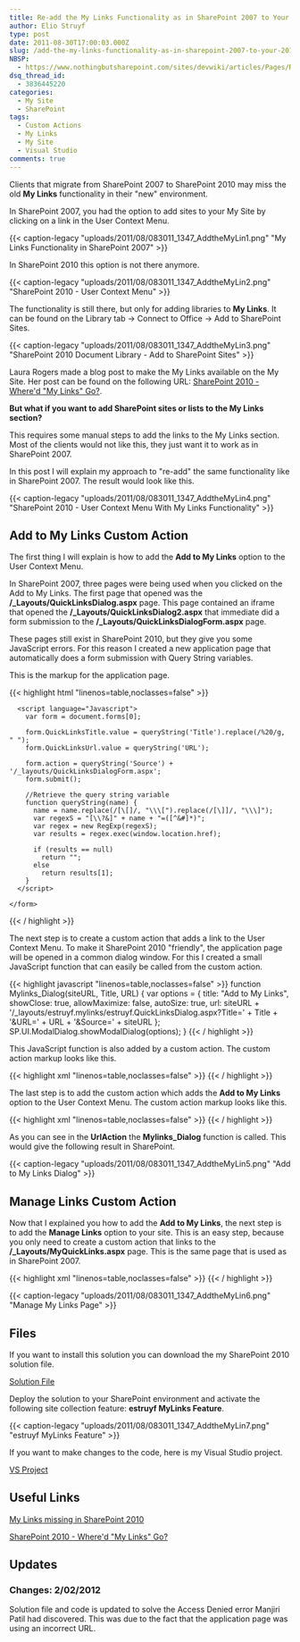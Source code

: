 ```yaml
---
title: Re-add the My Links Functionality as in SharePoint 2007 to Your 2010 Site
author: Elio Struyf
type: post
date: 2011-08-30T17:00:03.000Z
slug: /add-the-my-links-functionality-as-in-sharepoint-2007-to-your-2010-site/
NBSP:
  - https://www.nothingbutsharepoint.com/sites/devwiki/articles/Pages/Re-add-the-My-Links-Functionality-as-in-SharePoint-2007-to-Your-2010-Site.aspx
dsq_thread_id:
  - 3836445220
categories:
  - My Site
  - SharePoint
tags:
  - Custom Actions
  - My Links
  - My Site
  - Visual Studio
comments: true
---
```


Clients that migrate from SharePoint 2007 to SharePoint 2010 may miss the old **My Links** functionality in their "new" environment.

In SharePoint 2007, you had the option to add sites to your My Site by clicking on a link in the User Context Menu.

{{< caption-legacy "uploads/2011/08/083011_1347_AddtheMyLin1.png" "My Links Functionality in SharePoint 2007" >}}

In SharePoint 2010 this option is not there anymore.

{{< caption-legacy "uploads/2011/08/083011_1347_AddtheMyLin2.png" "SharePoint 2010 - User Context Menu" >}}

The functionality is still there, but only for adding libraries to **My Links**. It can be found on the Library tab -> Connect to Office -> Add to SharePoint Sites.

{{< caption-legacy "uploads/2011/08/083011_1347_AddtheMyLin3.png" "SharePoint 2010 Document Library - Add to SharePoint Sites" >}}

Laura Rogers made a blog post to make the My Links available on the My Site. Her post can be found on the following URL: [SharePoint 2010 - Where'd "My Links" Go?](http://www.sharepoint911.com/blogs/laura/Lists/Posts/Post.aspx?List=676af157-7d96-4e15-a987-54b8a3e4d948&ID=74).

**But what if you want to add SharePoint sites or lists to the My Links section?**

This requires some manual steps to add the links to the My Links section. Most of the clients would not like this, they just want it to work as in SharePoint 2007.

In this post I will explain my approach to "re-add" the same functionality like in SharePoint 2007. The result would look like this.

{{< caption-legacy "uploads/2011/08/083011_1347_AddtheMyLin4.png" "SharePoint 2010 - User Context Menu With My Links Functionality" >}}

## Add to My Links Custom Action

The first thing I will explain is how to add the **Add to My Links** option to the User Context Menu.

In SharePoint 2007, three pages were being used when you clicked on the Add to My Links. The first page that opened was the **/_Layouts/QuickLinksDialog.aspx** page. This page contained an iframe that opened the **/_Layouts/QuickLinksDialog2.aspx** that immediate did a form submission to the **/_Layouts/QuickLinksDialogForm.aspx** page.

These pages still exist in SharePoint 2010, but they give you some JavaScript errors. For this reason I created a new application page that automatically does a form submission with Query String variables.

This is the markup for the application page.

{{< highlight html "linenos=table,noclasses=false" >}}
<html>
  <head>
    <title>Add Site to My Links</title>
  </head>
  <body>
    <form id="ctl00" target="_self" action="QuickLinksDialog2.aspx" method="post" name="ctl00">
      <input id="QuickLinksTitle" type="hidden" value="" name="QuickLinksTitle">
      <input id="QuickLinksUrl" type="hidden" value="" name="QuickLinksUrl">

      <script language="Javascript">
        var form = document.forms[0];

        form.QuickLinksTitle.value = queryString('Title').replace(/%20/g, " ");
        form.QuickLinksUrl.value = queryString('URL');

        form.action = queryString('Source') + '/_layouts/QuickLinksDialogForm.aspx';
        form.submit();

        //Retrieve the query string variable
        function queryString(name) {
          name = name.replace(/[\[]/, "\\\[").replace(/[\]]/, "\\\]");
          var regexS = "[\\?&]" + name + "=([^&#]*)";
          var regex = new RegExp(regexS);
          var results = regex.exec(window.location.href);

          if (results == null)
            return "";
          else
            return results[1];
        }
      </script>

    </form>
  </body>
</html>
{{< / highlight >}}


The next step is to create a custom action that adds a link to the User Context Menu. To make it SharePoint 2010 "friendly", the application page will be opened in a common dialog window. For this I created a small JavaScript function that can easily be called from the custom action.


{{< highlight javascript "linenos=table,noclasses=false" >}}
function Mylinks_Dialog(siteURL, Title, URL) {
    var options = {
        title: "Add to My Links",
        showClose: true,
        allowMaximize: false,
        autoSize: true,
        url: siteURL + '/_layouts/estruyf.mylinks/estruyf.QuickLinksDialog.aspx?Title=' + Title + '&URL=' + URL + '&Source=' + siteURL
    };
    SP.UI.ModalDialog.showModalDialog(options);
}
{{< / highlight >}}


This JavaScript function is also added by a custom action. The custom action markup looks like this.


{{< highlight xml "linenos=table,noclasses=false" >}}
<CustomAction
  ScriptSrc="/_layouts/estruyf.mylinks/estruyf.mylinks.js"
  Location="ScriptLink"
  Sequence="100">
</CustomAction>
{{< / highlight >}}


The last step is to add the custom action which adds the **Add to My Links** option to the User Context Menu. The custom action markup looks like this.


{{< highlight xml "linenos=table,noclasses=false" >}}
<CustomAction
    Id="estruyfAddLink"
    GroupId="PersonalActions"
    Location="Microsoft.SharePoint.StandardMenu"
    Sequence="1"
    Title="Add to My Links"
    Description="Add this page or any other to your Links list."
    ImageUrl="/_layouts/images/ctoa32.png">
  <UrlAction Url="javascript:Mylinks_Dialog('{SiteUrl}', document.title, window.location.href);" />
</CustomAction>
{{< / highlight >}}


As you can see in the **UrlAction** the **Mylinks_Dialog** function is called. This would give the following result in SharePoint.

{{< caption-legacy "uploads/2011/08/083011_1347_AddtheMyLin5.png" "Add to My Links Dialog" >}}

## Manage Links Custom Action

Now that I explained you how to add the **Add to My Links**, the next step is to add the **Manage Links** option to your site. This is an easy step, because you only need to create a custom action that links to the **/_Layouts/MyQuickLinks.aspx** page. This is the same page that is used as in SharePoint 2007.


{{< highlight xml "linenos=table,noclasses=false" >}}
<CustomAction
    Id="estruyfMyLinks"
    GroupId="PersonalActions"
    Location="Microsoft.SharePoint.StandardMenu"
    Sequence="2"
    Title="Manage Links"
    Description="Reorganize or delete items in your Links list."
    ImageUrl="/_layouts/images/ctom32.png">
  <UrlAction Url="~site/_layouts/MyQuickLinks.aspx" />
</CustomAction>
{{< / highlight >}}


{{< caption-legacy "uploads/2011/08/083011_1347_AddtheMyLin6.png" "Manage My Links Page" >}}

## Files

If you want to install this solution you can download the my SharePoint 2010 solution file.

[Solution File](uploads/2012/02/estruyf.MyLinks.Solution.File_.zip)

Deploy the solution to your SharePoint environment and activate the following site collection feature: **estruyf MyLinks Feature**.

{{< caption-legacy "uploads/2011/08/083011_1347_AddtheMyLin7.png" "estruyf MyLinks Feature" >}}

If you want to make changes to the code, here is my Visual Studio project.

[VS Project](uploads/2011/08/estruyf.MyLinks.VS_.Project.zip)

## Useful Links

[My Links missing in SharePoint 2010](http://sharepointreporter.wordpress.com/2010/10/21/my-links-missing-in-sharepoint-2010/)

[SharePoint 2010 - Where'd "My Links" Go?](http://www.sharepoint911.com/blogs/laura/Lists/Posts/Post.aspx?List=676af157-7d96-4e15-a987-54b8a3e4d948&ID=74)

## Updates

### Changes: 2/02/2012

Solution file and code is updated to solve the Access Denied error Manjiri Patil had discovered. This was due to the fact that the application page was using an incorrect URL.
